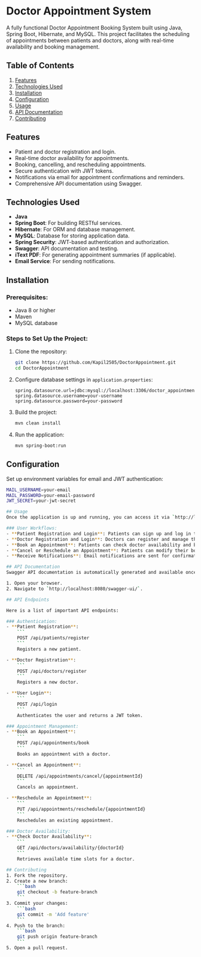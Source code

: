 # Doctor Appointment System

A fully functional Doctor Appointment Booking System built using Java, Spring Boot, Hibernate, and MySQL. This project facilitates the scheduling of appointments between patients and doctors, along with real-time availability and booking management.

## Table of Contents
1. [Features](#features)
2. [Technologies Used](#technologies-used)
3. [Installation](#installation)
4. [Configuration](#configuration)
5. [Usage](#usage)
6. [API Documentation](#api-documentation)
7. [Contributing](#contributing)

## Features
- Patient and doctor registration and login.
- Real-time doctor availability for appointments.
- Booking, cancelling, and rescheduling appointments.
- Secure authentication with JWT tokens.
- Notifications via email for appointment confirmations and reminders.
- Comprehensive API documentation using Swagger.

## Technologies Used
- **Java**
- **Spring Boot**: For building RESTful services.
- **Hibernate**: For ORM and database management.
- **MySQL**: Database for storing application data.
- **Spring Security**: JWT-based authentication and authorization.
- **Swagger**: API documentation and testing.
- **iText PDF**: For generating appointment summaries (if applicable).
- **Email Service**: For sending notifications.

## Installation

### Prerequisites:
- Java 8 or higher
- Maven
- MySQL database

### Steps to Set Up the Project:
1. Clone the repository:
    ```bash
    git clone https://github.com/Kapil2505/DoctorAppointment.git
    cd DoctorAppointment
    ```

2. Configure database settings in `application.properties`:
    ```properties
    spring.datasource.url=jdbc:mysql://localhost:3306/doctor_appointment
    spring.datasource.username=your-username
    spring.datasource.password=your-password
    ```

3. Build the project:
    ```bash
    mvn clean install
    ```

4. Run the application:
    ```bash
    mvn spring-boot:run
    ```

## Configuration
Set up environment variables for email and JWT authentication:

```bash
MAIL_USERNAME=your-email
MAIL_PASSWORD=your-email-password
JWT_SECRET=your-jwt-secret

## Usage
Once the application is up and running, you can access it via `http://localhost:8080`.

### User Workflows:
- **Patient Registration and Login**: Patients can sign up and log in to book an appointment.
- **Doctor Registration and Login**: Doctors can register and manage their availability.
- **Book an Appointment**: Patients can check doctor availability and book appointments.
- **Cancel or Reschedule an Appointment**: Patients can modify their bookings.
- **Receive Notifications**: Email notifications are sent for confirmations and reminders.

## API Documentation
Swagger API documentation is automatically generated and available once the application is running. To view and test the APIs:

1. Open your browser.
2. Navigate to `http://localhost:8080/swagger-ui/`.

## API Endpoints

Here is a list of important API endpoints:

### Authentication:
- **Patient Registration**: 
    ```
    POST /api/patients/register
    ```
    Registers a new patient.

- **Doctor Registration**: 
    ```
    POST /api/doctors/register
    ```
    Registers a new doctor.

- **User Login**: 
    ```
    POST /api/login
    ```
    Authenticates the user and returns a JWT token.

### Appointment Management:
- **Book an Appointment**: 
    ```
    POST /api/appointments/book
    ```
    Books an appointment with a doctor.

- **Cancel an Appointment**: 
    ```
    DELETE /api/appointments/cancel/{appointmentId}
    ```
    Cancels an appointment.

- **Reschedule an Appointment**: 
    ```
    PUT /api/appointments/reschedule/{appointmentId}
    ```
    Reschedules an existing appointment.

### Doctor Availability:
- **Check Doctor Availability**:
    ```
    GET /api/doctors/availability/{doctorId}
    ```
    Retrieves available time slots for a doctor.

## Contributing
1. Fork the repository.
2. Create a new branch:
    ```bash
    git checkout -b feature-branch
    ```
3. Commit your changes:
    ```bash
    git commit -m 'Add feature'
    ```
4. Push to the branch:
    ```bash
    git push origin feature-branch
    ```
5. Open a pull request.

 
